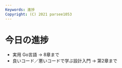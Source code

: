 ```yaml
---
Keywords: 進捗
Copyright: (C) 2021 parsee1053
---
```


# 今日の進捗
* 実用 Go言語 → 8章まで
* 良いコード／悪いコードで学ぶ設計入門 → 第2章まで
